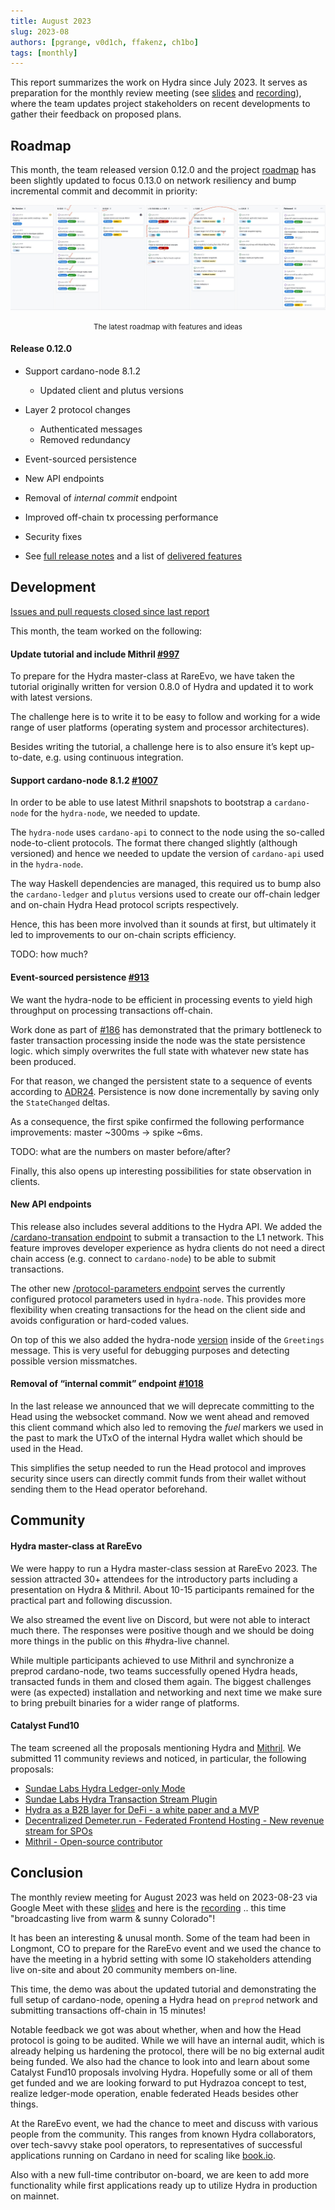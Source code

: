 ```yaml
---
title: August 2023
slug: 2023-08
authors: [pgrange, v0d1ch, ffakenz, ch1bo]
tags: [monthly]
---
```


This report summarizes the work on Hydra since July 2023. It serves as
preparation for the monthly review meeting (see [slides][slides] and
[recording][recording]), where the team updates project stakeholders on recent
developments to gather their feedback on proposed plans.

## Roadmap

This month, the team released version 0.12.0 and the project
[roadmap](https://github.com/orgs/input-output-hk/projects/21/views/7) has been
slightly updated to focus 0.13.0 on network resiliency and bump incremental
commit and decommit in priority:

![The roadmap with features and ideas](./img/2023-08-roadmap.jpg) <small><center>The latest roadmap with features and ideas</center></small>

#### Release 0.12.0

- Support cardano-node 8.1.2
  - Updated client and plutus versions
- Layer 2 protocol changes
  - Authenticated messages
  - Removed redundancy
- Event-sourced persistence
- New API endpoints
- Removal of _internal commit_ endpoint
- Improved off-chain tx processing performance
- Security fixes

- See [full release notes](https://github.com/input-output-hk/hydra/releases/tag/0.12.0) and a list of [delivered features](https://github.com/input-output-hk/hydra/milestone/12?closed=1)

## Development

[Issues and pull requests closed since last
report](https://github.com/input-output-hk/hydra/issues?q=is%3Aclosed+sort%3Aupdated-desc+closed%3A2023-07-28..2023-08-29)

This month, the team worked on the following:

#### Update tutorial and include Mithril [#997](https://github.com/input-output-hk/hydra/issues/997)

To prepare for the Hydra master-class at RareEvo, we have taken the tutorial
originally written for version 0.8.0 of Hydra and updated it to work with latest
versions.

The challenge here is to write it to be easy to follow and working for a wide
range of user platforms (operating system and processor architectures).

Besides writing the tutorial, a challenge here is to also ensure it’s kept
up-to-date, e.g. using continuous integration.

#### Support cardano-node 8.1.2 [#1007](https://github.com/input-output-hk/hydra/issues/1007)

In order to be able to use latest Mithril snapshots to bootstrap a
`cardano-node` for the `hydra-node`, we needed to update.

The `hydra-node` uses `cardano-api` to connect to the node using the so-called
node-to-client protocols. The format there changed slightly (although versioned)
and hence we needed to update the version of `cardano-api` used in the
`hydra-node`.

The way Haskell dependencies are managed, this required us to bump also the
`cardano-ledger` and `plutus` versions used to create our off-chain ledger and
on-chain Hydra Head protocol scripts respectively.

Hence, this has been more involved than it sounds at first, but ultimately it
led to improvements to our on-chain scripts efficiency.

TODO: how much?

#### Event-sourced persistence [#913](https://github.com/input-output-hk/hydra/issues/913)

We want the hydra-node to be efficient in processing events to yield high
throughput on processing transactions off-chain.

Work done as part of [#186](https://github.com/input-output-hk/hydra/issues/186)
has demonstrated that the primary bottleneck to faster transaction processing
inside the node was the state persistence logic. which simply overwrites the
full state with whatever new state has been produced.

For that reason, we changed the persistent state to a sequence of events
according to [ADR24](/adr/24). Persistence is now done incrementally by saving
only the `StateChanged` deltas.

As a consequence, the first spike confirmed the following performance
improvements: master ~300ms → spike ~6ms.

TODO: what are the numbers on master before/after?

Finally, this also opens up interesting possibilities for state observation in
clients.

#### New API endpoints

This release also includes several additions to the Hydra API. We added the
[/cardano-transation
endpoint](https://github.com/input-output-hk/hydra/pull/1001) to submit a
transaction to the L1 network. This feature improves developer experience as
hydra clients do not need a direct chain access (e.g. connect to `cardano-node`)
to be able to submit transactions.

The other new [/protocol-parameters
endpoint](https://github.com/input-output-hk/hydra/pull/989) serves the
currently configured protocol parameters used in `hydra-node`. This provides
more flexibility when creating transactions for the head on the client side and
avoids configuration or hard-coded values.

On top of this we also added the hydra-node
[version](https://github.com/input-output-hk/hydra/pull/985) inside of the
`Greetings` message. This is very useful for debugging purposes and detecting
possible version missmatches.

#### Removal of “internal commit” endpoint [#1018](https://github.com/input-output-hk/hydra/pull/1018)

In the last release we announced that we will deprecate committing to the Head
using the websocket command. Now we went ahead and removed this client command
which also led to removing the _fuel_ markers we used in the past to mark the
UTxO of the internal Hydra wallet which should be used in the Head.

This simplifies the setup needed to run the Head protocol and improves security
since users can directly commit funds from their wallet without sending them to
the Head operator beforehand.

## Community

#### Hydra master-class at RareEvo

We were happy to run a Hydra master-class session at RareEvo 2023. The session
attracted 30+ attendees for the introductory parts including a presentation on
Hydra & Mithril. About 10-15 participants remained for the practical part and
following discussion.

We also streamed the event live on Discord, but were not able to interact much
there. The responses were positive though and we should be doing more things in
the public on this #hydra-live channel.

While multiple participants achieved to use Mithril and synchronize a preprod
cardano-node, two teams successfully opened Hydra heads, transacted funds in
them and closed them again. The biggest challenges were (as expected)
installation and networking and next time we make sure to bring prebuilt
binaries for a wider range of platforms.

#### Catalyst Fund10

The team screened all the proposals mentioning Hydra and
[Mithril](https://mithril.network/doc/). We submitted 11 community reviews and
noticed, in particular, the following proposals:

- [Sundae Labs Hydra Ledger-only Mode](https://cardano.ideascale.com/c/idea/102138)
- [Sundae Labs Hydra Transaction Stream Plugin](https://cardano.ideascale.com/c/idea/102200)
- [Hydra as a B2B layer for DeFi - a white paper and a MVP](https://cardano.ideascale.com/c/idea/101626)
- [Decentralized Demeter.run - Federated Frontend Hosting - New revenue stream for SPOs](https://cardano.ideascale.com/c/idea/104411)
- [Mithril - Open-source contributor](https://cardano.ideascale.com/c/idea/105113)

## Conclusion

The monthly review meeting for August 2023 was held on 2023-08-23 via Google
Meet with these [slides][slides] and here is the [recording][recording] .. this
time "broadcasting live from warm & sunny Colorado"!

It has been an interesting & unusal month. Some of the team had been in
Longmont, CO to prepare for the RareEvo event and we used the chance to have the
meeting in a hybrid setting with some IO stakeholders attending live on-site and
about 20 community members on-line.

This time, the demo was about the updated tutorial and demonstrating the full
setup of cardano-node, opening a Hydra head on `preprod` network and submitting
transactions off-chain in 15 minutes!

Notable feedback we got was about whether, when and how the Head protocol is
going to be audited. While we will have an internal audit, which is already
helping us hardening the protocol, there will be no big external audit being
funded. We also had the chance to look into and learn about some Catalyst Fund10
proposals involving Hydra. Hopefully some or all of them get funded and we are
looking forward to put Hydrazoa concept to test, realize ledger-mode operation,
enable federated Heads besides other things.

At the RareEvo event, we had the chance to meet and discuss with various people
from the community. This ranges from known Hydra collaborators, over tech-savvy
stake pool operators, to representatives of successful applications running on
Cardano in need for scaling like [book.io](https://book.io/).

Also with a new full-time contributor on-board, we are keen to add more
functionality while first applications ready up to utilize Hydra in production
on mainnet.

[slides]: https://docs.google.com/presentation/d/1MrCeUsYb3FQk7aCwMZdQs8mc5BfLOIjkK9gcWzgDdDc/edit#slide=id.g1f87a7454a5_0_1392
[recording]: https://drive.google.com/file/d/14pDsf0hDyh9HK8sCSMmkmT8gY8YxgOQ8/view
